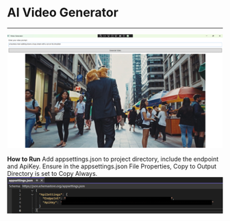 # AI Video Generator #
----------
![App screenshot](GenerateVideoApp/images/VideoGeneratorScreenshot.png)

**How to Run**
Add appsettings.json to project directory, include the endpoint and ApiKey. Ensure in the appsettings.json File Properties, Copy to Output Directory is set to Copy Always.
![Description](GenerateVideoApp/images/AppSettingsInstructions.png)
